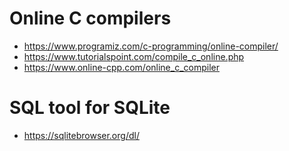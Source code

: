 # Online C compilers

- https://www.programiz.com/c-programming/online-compiler/
- https://www.tutorialspoint.com/compile_c_online.php
- https://www.online-cpp.com/online_c_compiler

# SQL tool for SQLite
- https://sqlitebrowser.org/dl/
